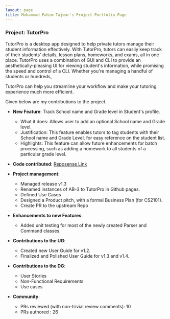 ```yaml
---
layout: page
title: Muhammad Fahim Tajwar's Project Portfolio Page
---
```


### Project: TutorPro

TutorPro is a desktop app designed to help private tutors manage their student information effectively.
With TutorPro, tutors can easily keep track of their students' details, lesson plans, homeworks, and exams, all in one place.
TutorPro uses a combination of GUI and CLI to provide an aesthetically-pleasing UI for viewing student's information, while promising the
speed and control of a CLI. Whether you're managing a handful of students or hundreds,

TutorPro can help you streamline your workflow and make your tutoring experience much more efficient.

Given below are my contributions to the project.


* **New Feature**: Track School name and Grade level in Student's profile.
    - What it does: Allows user to add an optional School name and Grade level.
    - Justification: This feature enables tutors to tag students with their School name and Grade Level, for easy reference on the student list.
    - Highlights: This feature can allow future enhancements for batch processing, such as adding a homework to all students of a particular grade level.
 
* **Code contributed**: [Reposense Link](https://nus-cs2103-ay2223s2.github.io/tp-dashboard/?search=fahim-tazz&breakdown=true)


* **Project management**:
    * Managed release v1.3
    * Renamed instances of AB-3 to TutorPro in Github pages.
    * Defined Use Cases
    * Designed a Product pitch, with a formal Business Plan (for CS2101).
    * Create PR to the upstream Repo

* **Enhancements to new Features**:
  * Added unit testing for most of the newly created Parser and Command classes.

* **Contributions to the UG**:
  * Created new User Guide for v1.2.
  * Finalized and Polished User Guide for v1.3 and v1.4.

* **Contributions to the DG**:
  * User Stories
  * Non-Functional Requirements
  * Use cases

* **Community**:
  * PRs reviewed (with non-trivial review comments): 10
  * PRs authored : 26
